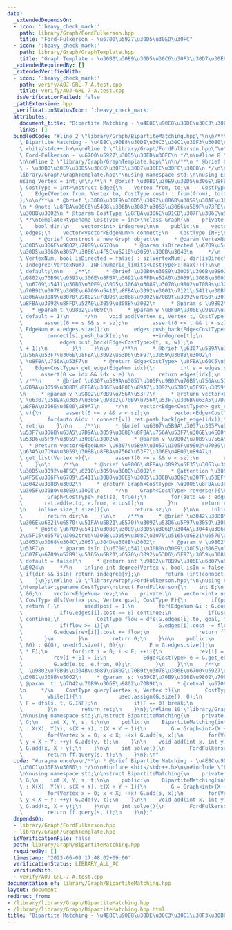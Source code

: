 ```yaml
---
data:
  _extendedDependsOn:
  - icon: ':heavy_check_mark:'
    path: library/Graph/FordFulkerson.hpp
    title: "Ford-Fulkerson - \u6700\u5927\u30D5\u30ED\u30FC"
  - icon: ':heavy_check_mark:'
    path: library/Graph/GraphTemplate.hpp
    title: "Graph Template - \u30B0\u30E9\u30D5\u30C6\u30F3\u30D7\u30EC\u30FC\u30C8"
  _extendedRequiredBy: []
  _extendedVerifiedWith:
  - icon: ':heavy_check_mark:'
    path: verify/AOJ-GRL-7-A.test.cpp
    title: verify/AOJ-GRL-7-A.test.cpp
  _isVerificationFailed: false
  _pathExtension: hpp
  _verificationStatusIcon: ':heavy_check_mark:'
  attributes:
    document_title: "Bipartite Matching - \u4E8C\u90E8\u30DE\u30C3\u30C1\u30F3\u30B0"
    links: []
  bundledCode: "#line 2 \"library/Graph/BipartiteMatching.hpp\"\n\n/**\n * @brief\
    \ Bipartite Matching - \u4E8C\u90E8\u30DE\u30C3\u30C1\u30F3\u30B0\n */\n\n#include\
    \ <bits/stdc++.h>\n\n#line 2 \"library/Graph/FordFulkerson.hpp\"\n\n/**\n * @brief\
    \ Ford-Fulkerson - \u6700\u5927\u30D5\u30ED\u30FC\n */\n\n#line 8 \"library/Graph/FordFulkerson.hpp\"\
    \n\n#line 2 \"library/Graph/GraphTemplate.hpp\"\n\n/**\n * @brief Graph Template\
    \ - \u30B0\u30E9\u30D5\u30C6\u30F3\u30D7\u30EC\u30FC\u30C8\n */\n\n#line 8 \"\
    library/Graph/GraphTemplate.hpp\"\nusing namespace std;\n\nusing EdgeNum = int;\n\
    using Vertex = int;\n\n/**\n * @brief \u30B0\u30E9\u30D5\u306E\u8FBA\n */\ntemplate<typename\
    \ CostType = int>\nstruct Edge{\n    Vertex from, to;\n    CostType cost;\n\n\
    \    Edge(Vertex from, Vertex to, CostType cost) : from(from), to(to), cost(cost){}\n\
    };\n\n/**\n * @brief \u30B0\u30E9\u30D5\u3092\u8868\u3059\u30AF\u30E9\u30B9\u3002\
    \n * @note \u8FBA\u96C6\u5408\u306B\u3088\u3063\u3066\u5B9F\u73FE\u3057\u3066\u3044\
    \u308B\u3002\n * @tparam CostType \u8FBA\u306E\u91CD\u307F\u306E\u578B\u3002\n\
    \ */\ntemplate<typename CostType = int>\nclass Graph{\n    private:\n    int sz;\n\
    \    bool dir;\n    vector<int> indegree;\n\n    public:\n    vector<Edge<CostType>>\
    \ edges;\n    vector<vector<EdgeNum>> connect;\n    CostType INF;\n\n    /**\n\
    \     * @brief Construct a new Graph object\n     * @param VertexNum \u30B0\u30E9\
    \u30D5\u306E\u9802\u70B9\u6570\n     * @param isDirected \u6709\u5411\u30B0\u30E9\
    \u30D5\u3068\u3057\u3066\u4F5C\u6210\u3059\u308B\u304B\n     */\n    Graph(int\
    \ VertexNum, bool isDirected = false) : sz(VertexNum), dir(isDirected), connect(VertexNum),\
    \ indegree(VertexNum), INF(numeric_limits<CostType>::max()){}\n\n    Graph() =\
    \ default;\n\n    /**\n     * @brief \u30B0\u30E9\u30D5\u306B\u9802\u70B9s\u3068\
    \u9802\u70B9t\u9593\u306E\u8FBA\u3092\u8FFD\u52A0\u3059\u308B\u3002\n     * @note\
    \ \u6709\u5411\u30B0\u30E9\u30D5\u306A\u3089\u3070\u9802\u70B9s\u304B\u3089\u9802\
    \u70B9t\u3078\u306E\u6709\u5411\u8FBA\u3092\u3001\u7121\u5411\u30B0\u30E9\u30D5\
    \u306A\u3089\u3070\u9802\u70B9s\u3068\u9802\u70B9t\u3092\u7D50\u3076\u7121\u5411\
    \u8FBA\u3092\u8FFD\u52A0\u3059\u308B\u3002\n     * @param s \u9802\u70B9s\n  \
    \   * @param t \u9802\u70B9t\n     * @param w \u8FBA\u306E\u91CD\u307F (option,\
    \ default = 1)\n     */\n    void add(Vertex s, Vertex t, CostType w = 1){\n \
    \       assert(0 <= s && s < sz);\n        assert(0 <= t && t < sz);\n       \
    \ EdgeNum e = edges.size();\n        edges.push_back(Edge<CostType>(s, t, w));\n\
    \        connect[s].push_back(e);\n        ++indegree[t];\n        if(!dir){\n\
    \            edges.push_back(Edge<CostType>(t, s, w));\n            connect[t].push_back(e\
    \ + 1);\n        }\n    }\n\n    /**\n     * @brief \u6307\u5B9A\u3057\u305F\u8FBA\
    \u756A\u53F7\u306E\u8FBA\u3092\u53D6\u5F97\u3059\u308B\u3002\n     * @param idx\
    \ \u8FBA\u756A\u53F7\n     * @return Edge<CostType> \u8FBA\u60C5\u5831\n     */\n\
    \    Edge<CostType> get_edge(EdgeNum idx){\n        int e = edges.size();\n  \
    \      assert(0 <= idx && idx < e);\n        return edges[idx];\n    }\n\n   \
    \ /**\n     * @brief \u6307\u5B9A\u3057\u305F\u9802\u70B9\u756A\u53F7\u306B\u63A5\
    \u7D9A\u3059\u308B\u8FBA\u306E\u4E00\u89A7\u3092\u53D6\u5F97\u3059\u308B\u3002\
    \n     * @param v \u9802\u70B9\u756A\u53F7\n     * @return vector<Edge<CostType>>\
    \ \u6307\u5B9A\u3057\u305F\u9802\u70B9\u756A\u53F7\u306B\u63A5\u7D9A\u3059\u308B\
    \u8FBA\u306E\u4E00\u89A7\n     */\n    vector<Edge<CostType>> get_edges(Vertex\
    \ v){\n        assert(0 <= v && v < sz);\n        vector<Edge<CostType>> ret;\n\
    \        for(auto &idx : connect[v]) ret.push_back(get_edge(idx));\n        return\
    \ ret;\n    }\n\n    /**\n     * @brief \u6307\u5B9A\u3057\u305F\u9802\u70B9\u756A\
    \u53F7\u306B\u63A5\u7D9A\u3059\u308B\u8FBA\u756A\u53F7\u306E\u4E00\u89A7\u3092\
    \u53D6\u5F97\u3059\u308B\u3002\n     * @param v \u9802\u70B9\u756A\u53F7\n   \
    \  * @return vector<EdgeNum> \u6307\u5B9A\u3057\u305F\u9802\u70B9\u756A\u53F7\u306B\
    \u63A5\u7D9A\u3059\u308B\u8FBA\u756A\u53F7\u306E\u4E00\u89A7\n     */\n    vector<EdgeNum>\
    \ get_list(Vertex v){\n        assert(0 <= v && v < sz);\n        return connect[v];\n\
    \    }\n\n    /**\n     * @brief \u9006\u8FBA\u3092\u5F35\u3063\u305F\u30B0\u30E9\
    \u30D5\u3092\u4F5C\u6210\u3059\u308B\u3002\n     * @attention \u3053\u306E\u64CD\
    \u4F5C\u306F\u6709\u5411\u30B0\u30E9\u30D5\u306B\u306E\u307F\u53EF\u80FD\u3067\
    \u3042\u308B\u3002\n     * @return Graph<CostType> \u9006\u8FBA\u3092\u5F35\u3063\
    \u305F\u30B0\u30E9\u30D5\n     */\n    Graph<CostType> reverse(){\n        assert(dir);\n\
    \        Graph<CostType> ret(sz, true);\n        for(auto &e : edges){\n     \
    \       ret.add(e.to, e.from, e.cost);\n        }\n        return ret;\n    }\n\
    \n    inline size_t size(){\n        return sz;\n    }\n\n    inline bool directed(){\n\
    \        return dir;\n    }\n\n    /**\n     * @brief \u3042\u308B\u9802\u70B9\
    \u306E\u6B21\u6570(\u51FA\u6B21\u6570)\u3092\u53D6\u5F97\u3059\u308B\u3002\n \
    \    * @note \u6709\u5411\u30B0\u30E9\u30D5\u306B\u304A\u3044\u3066\u3001\u7B2C\
    2\u5F15\u6570\u3092true\u306B\u3059\u308C\u3070\u5165\u6B21\u6570\u3092\u5F97\u308B\
    \u3053\u3068\u304C\u3067\u304D\u308B\u3002\n     * @param v \u9802\u70B9\u756A\
    \u53F7\n     * @param isIn (\u6709\u5411\u30B0\u30E9\u30D5\u306E\u3068\u304D\u306E\
    \u307F\u6709\u52B9)\u5165\u6B21\u6570\u3092\u53D6\u5F97\u3059\u308B\u304B (option,\
    \ default = false)\n     * @return int \u9802\u70B9v\u306E\u6307\u5B9A\u3057\u305F\
    \u5024\n     */\n    inline int degree(Vertex v, bool isIn = false){\n       \
    \ if(dir && isIn) return indegree[v];\n        return (int)connect[v].size();\n\
    \    }\n};\n#line 10 \"library/Graph/FordFulkerson.hpp\"\n\nusing namespace std;\n\
    \ntemplate<typename CostType>\nstruct FordFulkerson{\n    int E;\n    Graph<CostType>\
    \ &G;\n    vector<EdgeNum> rev;\n\n    private:\n    vector<int> used;\n\n   \
    \ CostType dfs(Vertex pos, Vertex goal, CostType F){\n        if(pos == goal)\
    \ return F;\n        used[pos] = 1;\n        for(EdgeNum &i : G.connect[pos]){\n\
    \            if(G.edges[i].cost == 0) continue;\n            if(used[G.edges[i].to])\
    \ continue;\n            CostType flow = dfs(G.edges[i].to, goal, min(F, G.edges[i].cost));\n\
    \            if(flow >= 1){\n                G.edges[i].cost -= flow;\n      \
    \          G.edges[rev[i]].cost += flow;\n                return flow;\n     \
    \       }\n        }\n        return 0;\n    }\n\n    public:\n    FordFulkerson(Graph<CostType>\
    \ &G) : G(G), used(G.size(), 0){\n        E = G.edges.size();\n        rev.resize(2\
    \ * E);\n        for(int i = 0; i < E; ++i){\n            rev[i] = i + E;\n  \
    \          rev[i + E] = i;\n            Edge<CostType> e = G.get_edge(i);\n  \
    \          G.add(e.to, e.from, 0);\n        }\n    }\n\n    /**\n     * @brief\
    \  \u9802\u70B9s\u304B\u3089\u9802\u70B9t\u3078\u306E\u6700\u5927\u6D41\u3092\u6C42\
    \u3081\u308B\u3002\n     * @param  s: \u59CB\u70B9\u306E\u9802\u70B9s\n     *\
    \ @param  t: \u7D42\u70B9\u306E\u9802\u70B9t\n     * @retval \u6700\u5927\u6D41\
    \n     */\n    CostType query(Vertex s, Vertex t){\n        CostType ret = 0;\n\
    \        while(1){\n            used.assign(G.size(), 0);\n            CostType\
    \ F = dfs(s, t, G.INF);\n            if(F == 0) break;\n            ret += F;\n\
    \        }\n        return ret;\n    }\n};\n#line 10 \"library/Graph/BipartiteMatching.hpp\"\
    \n\nusing namespace std;\n\nstruct BipartiteMatching{\n    private:\n    Graph<int>\
    \ G;\n    int X, Y, s, t;\n\n    public:\n    BipartiteMatching(int X, int Y)\
    \ : X(X), Y(Y), s(X + Y), t(X + Y + 1){\n        G = Graph<int>(X + Y + 2, true);\n\
    \        for(Vertex x = 0; x < X; ++x) G.add(s, x);\n        for(Vertex y = X;\
    \ y < X + Y; ++y) G.add(y, t);\n    }\n\n    void add(int x, int y){\n       \
    \ G.add(x, X + y);\n    }\n\n    int solve(){\n        FordFulkerson<int> ff(G);\n\
    \        return ff.query(s, t);\n    }\n};\n"
  code: "#pragma once\n\n/**\n * @brief Bipartite Matching - \u4E8C\u90E8\u30DE\u30C3\
    \u30C1\u30F3\u30B0\n */\n\n#include <bits/stdc++.h>\n\n#include \"FordFulkerson.hpp\"\
    \n\nusing namespace std;\n\nstruct BipartiteMatching{\n    private:\n    Graph<int>\
    \ G;\n    int X, Y, s, t;\n\n    public:\n    BipartiteMatching(int X, int Y)\
    \ : X(X), Y(Y), s(X + Y), t(X + Y + 1){\n        G = Graph<int>(X + Y + 2, true);\n\
    \        for(Vertex x = 0; x < X; ++x) G.add(s, x);\n        for(Vertex y = X;\
    \ y < X + Y; ++y) G.add(y, t);\n    }\n\n    void add(int x, int y){\n       \
    \ G.add(x, X + y);\n    }\n\n    int solve(){\n        FordFulkerson<int> ff(G);\n\
    \        return ff.query(s, t);\n    }\n};"
  dependsOn:
  - library/Graph/FordFulkerson.hpp
  - library/Graph/GraphTemplate.hpp
  isVerificationFile: false
  path: library/Graph/BipartiteMatching.hpp
  requiredBy: []
  timestamp: '2023-06-09 17:48:02+09:00'
  verificationStatus: LIBRARY_ALL_AC
  verifiedWith:
  - verify/AOJ-GRL-7-A.test.cpp
documentation_of: library/Graph/BipartiteMatching.hpp
layout: document
redirect_from:
- /library/library/Graph/BipartiteMatching.hpp
- /library/library/Graph/BipartiteMatching.hpp.html
title: "Bipartite Matching - \u4E8C\u90E8\u30DE\u30C3\u30C1\u30F3\u30B0"
---
```

